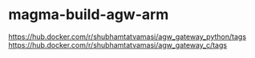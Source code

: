 # magma-build-agw-arm

https://hub.docker.com/r/shubhamtatvamasi/agw_gateway_python/tags \
https://hub.docker.com/r/shubhamtatvamasi/agw_gateway_c/tags
